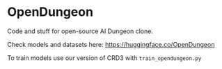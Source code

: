 # OpenDungeon
Code and stuff for open-source AI Dungeon clone.

Check models and datasets here: https://huggingface.co/OpenDungeon

To train models use our version of CRD3 with ```train_opendungeon.py```

